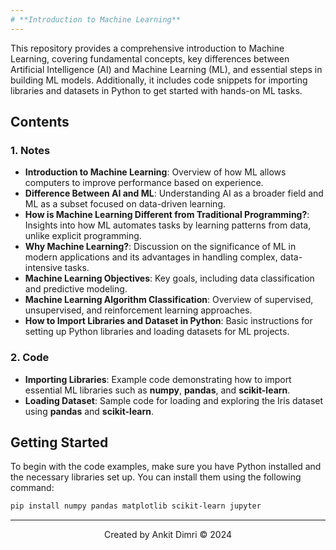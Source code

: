 ```yaml
---
# **Introduction to Machine Learning**
---
```

This repository provides a comprehensive introduction to Machine Learning, covering fundamental concepts, key differences between Artificial Intelligence (AI) and Machine Learning (ML), and essential steps in building ML models. Additionally, it includes code snippets for importing libraries and datasets in Python to get started with hands-on ML tasks.

## **Contents**

### **1. Notes**
- **Introduction to Machine Learning**: Overview of how ML allows computers to improve performance based on experience.
- **Difference Between AI and ML**: Understanding AI as a broader field and ML as a subset focused on data-driven learning.
- **How is Machine Learning Different from Traditional Programming?**: Insights into how ML automates tasks by learning patterns from data, unlike explicit programming.
- **Why Machine Learning?**: Discussion on the significance of ML in modern applications and its advantages in handling complex, data-intensive tasks.
- **Machine Learning Objectives**: Key goals, including data classification and predictive modeling.
- **Machine Learning Algorithm Classification**: Overview of supervised, unsupervised, and reinforcement learning approaches.
- **How to Import Libraries and Dataset in Python**: Basic instructions for setting up Python libraries and loading datasets for ML projects.

### **2. Code**
- **Importing Libraries**: Example code demonstrating how to import essential ML libraries such as **numpy**, **pandas**, and **scikit-learn**.
- **Loading Dataset**: Sample code for loading and exploring the Iris dataset using **pandas** and **scikit-learn**.

## **Getting Started**
To begin with the code examples, make sure you have Python installed and the necessary libraries set up. You can install them using the following command:

```bash
pip install numpy pandas matplotlib scikit-learn jupyter
```

---
<div align="center"> Created by Ankit Dimri © 2024 </div> 